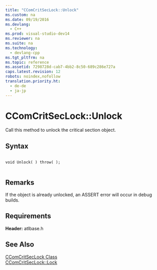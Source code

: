 ```yaml
---
title: "CComCritSecLock::Unlock"
ms.custom: na
ms.date: 09/19/2016
ms.devlang: 
  - C++
ms.prod: visual-studio-dev14
ms.reviewer: na
ms.suite: na
ms.technology: 
  - devlang-cpp
ms.tgt_pltfrm: na
ms.topic: reference
ms.assetid: 7298728d-cab7-4bb2-8c50-689c286e727a
caps.latest.revision: 12
robots: noindex,nofollow
translation.priority.ht: 
  - de-de
  - ja-jp
---
```

# CComCritSecLock::Unlock
Call this method to unlock the critical section object.  
  
## Syntax  
  
```  
  
void Unlock( ) throw( );  
  
```  
  
## Remarks  
 If the object is already unlocked, an ASSERT error will occur in debug builds.  
  
## Requirements  
 **Header:** atlbase.h  
  
## See Also  
 [CComCritSecLock Class](../vs140/CComCritSecLock-Class.md)   
 [CComCritSecLock::Lock](../vs140/CComCritSecLock--Lock.md)